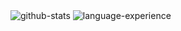 <section>
<img alt="github-stats" src="https://github-readme-stats.vercel.app/api?username=bryanchriswhite&count_private=true&show_icons=true&theme=transparent" />
<img alt="language-experience" src="https://cr-skills-chart-widget.azurewebsites.net/api/api?username=bryanchriswhite&bg=9BE9A8&skills=c,c++,css,dart,elixir,go,hcl,html,javascript,plsql,python,ruby,rust,sql,shell,typescript,vue,protocol%20buffer&width=800&height=300" />
</section>

